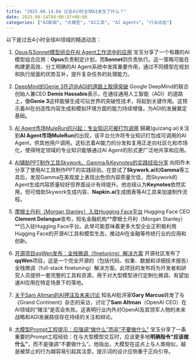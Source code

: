 ```yaml
---
title: "2025.08.14.04 过去4小时全球AI发生了什么？"
date: 2025-08-14T04:00:37+08:00
categories: ["AI新闻", "大模型", "AI工具", "AI Agents", "行业动态"]
---
```


以下是过去4小时全球AI领域的精选动态：

1.  [Opus与Sonnet模型组合在AI Agent工作流中的应用](https://x.com/dotey/status/1955704351525077376)
    宝玉分享了一个有趣的AI模型组合应用：**Opus**负责制定计划，而**Sonnet**则负责执行。这一策略可能在构建更高效、分工明确的AI Agent系统中发挥重要作用，通过不同模型在规划和执行层面的优势互补，提升复杂任务的处理能力。

2.  [DeepMind的Genie 3在迈向AGI的道路上取得突破](https://x.com/demishassabis/status/1955693739684335624)
    Google DeepMind的联合创始人兼CEO **Demis Hassabis**表示，在通往通用人工智能（AGI）的道路上，像**Genie 3**这样能够生成可玩世界的突破性技术，将起到关键作用。这预示着AI在创造性内容生成和模拟环境方面的能力持续增强，为AGI的发展奠定基础。

3.  [AI Agent市场MuleRun的兴起：专业知识可被打包调用](https://x.com/op7418/status/1955681833087369586)
    歸藏(guizang.ai)关注到**AI Agent市场MuleRun**的出现，该平台允许将专业知识打包成可调用的AI Agent，供其他用户调用。这标志着AI能力的分发和复用正走向社区化和市场化，使得特定领域的专业知识能够通过AI Agent的形式更广泛地共享和应用。

4.  [AI辅助PPT制作工具Skywork、Gamma与Keynotes的实践经验分享](https://x.com/vista8/status/1955678547412242538)
    向阳乔木分享了使用AI工具制作PPT的实践经验。在尝试了**Skywork.ai**和**Gamma**等工具后，发现Gamma在美观度上表现出色但内容质量欠佳，而Skywork的Agent生成内容质量较好但界面设计有待提升。他总结认为**Keynotes**依然实用，但可借助Skywork生成内容、**Napkin.ai**生成图表等AI工具来加速制作流程。

5.  [摩根士丹利（Morgan Stanley）入驻Hugging Face平台](https://x.com/ClementDelangue/status/1955675392607756355)
    Hugging Face CEO **Clement Delangue**宣布，知名金融机构**摩根士丹利（Morgan Stanley）**已入驻Hugging Face平台。此举可能意味着更多大型企业正积极利用Hugging Face的开源AI工具和模型生态，推动AI在金融等传统行业的应用和创新。

6.  [开源项目qqWen发布：全栈微调（finetuning）解决方案](https://x.com/ClementDelangue/status/1955666438188114256)
    开源社区发布了**qqWen**项目，这是一个完全开源的（包括代码、权重、数据和详细技术报告）全栈微调（full-stack finetuning）解决方案。此项目的发布将为开发者和研究人员提供一套完整的工具和资源，用于对大型模型进行定制化微调，有望加速AI应用在特定场景下的落地。

7.  [关于Sam Altman的AI押注及未来讨论](https://x.com/GaryMarcus/status/1955686537892675585)
    知名AI批评家**Gary Marcus**转发了与《Grand Continent》杂志的采访，讨论了**Sam Altman**（OpenAI CEO）在AI领域的“赌注”是否会失败。这表明行业内外对OpenAI及其领军人物的未来战略和AGI发展路径存在持续的关注和辩论。

8.  [大模型Prompt工程提示：应强调“做什么”而非“不要做什么”](https://x.com/dotey/status/1955705574617673999)
    宝玉分享了一条重要的Prompt工程经验：在与大型模型交互时，应该更多地**明确指令“应该做什么”**，而不是强调“不要做什么”。他指出，大模型在这点上与人类相似，越是被禁止的行为越容易引起其注意，提示词的设计应侧重于正向引导。